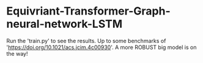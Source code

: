﻿# Equivriant-Transformer-Graph-neural-network-LSTM
 Run the 'train.py' to see the results.
 Up to some benchmarks of 'https://doi.org/10.1021/acs.jcim.4c00930'.
 A more ROBUST big model is on the way!
